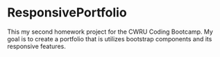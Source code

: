 # ResponsivePortfolio

This my second homework project for the CWRU Coding Bootcamp. My goal is to create a portfolio 
that is utilizes bootstrap components and its responsive features.